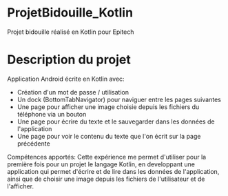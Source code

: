 # ProjetBidouille_Kotlin
Projet bidouille réalisé en Kotlin pour Epitech

# Description du projet

Application Android écrite en Kotlin avec:

- Création d'un mot de passe / utilisation
- Un dock (BottomTabNavigator) pour naviguer entre les pages suivantes
- Une page pour afficher une image choisie depuis les fichiers du téléphone via un bouton
- Une page pour écrire du texte et le sauvegarder dans les données de l'application
- Une page pour voir le contenu du texte que l'on écrit sur la page précédente


Compétences apportés:
Cette expérience me permet d'utiliser pour la première fois pour un projet le langage Kotlin,
en developpant une application qui permet d'écrire et de lire dans les données de l'application, 
ainsi que de choisir une image depuis les fichiers de l'utilisateur et de l'afficher.

